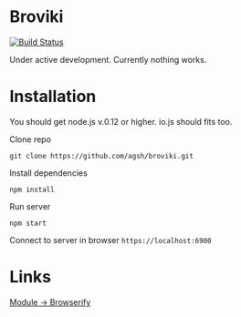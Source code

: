 # Broviki
[![Build Status](https://travis-ci.org/agsh/broviki.png)](https://travis-ci.org/agsh/broviki)

Under active development. Currently nothing works.

# Installation
You should get node.js v.0.12 or higher. io.js should fits too.

Clone repo

`git clone https://github.com/agsh/broviki.git`

Install dependencies

`npm install`

Run server

`npm start`

Connect to server in browser `https://localhost:6900`

# Links

[Module -> Browserify](http://derickbailey.com/2014/06/10/browserify-my-new-choice-for-modules-in-a-browser-backbone-app/)
